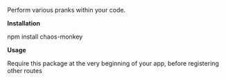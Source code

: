 Perform various pranks within  your code.

**Installation**

npm install chaos-monkey

**Usage**

Require this package at the very beginning of your app, before registering other routes
